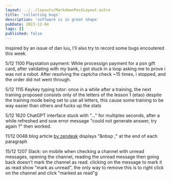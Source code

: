 ```yaml
---
layout: ../../layouts/MarkdownPostLayout.astro
title: 'collecting bugs'
description: 'software is in great shape'
pubDate: 2023-12-04
tags: []
published: false
---
```


Inspired by an issue of dan luu, I'll also try to record some bugs encoutered this week.

5/12  1100
Playstation payment: While processign payment for a psn gift card, after validating with my bank, i got stuck in a loop asking me to prove i was not a robot. After resolving the captcha check ~15 times, i stopped, and the order did not went through.

5/12 1115
Keykey typing tutor:
once in a while after a training, the next training proposed consists only of the letters of the lesson 1 (etao) despite the training mode being set to use all letters, this cause some training to be way easier than others and fucks up the stats

5/12 1620
ChatGPT interface stuck with "..." for multiples seconds, after a while refreshed and sow error message "could not generate answer, try again ?" then worked.

11/12 0048
blog article [by zendesk](https://www.zendesk.fr/blog/ai-customer-service/#georedirect) displays "&nbsp ;" at the end of each paragraph

15/12 1207
Slack: on mobile when checking a channel with unread messages, opening the channel, reading the unread message then going back doesn't mark the channel as read.
clicking on the message to mark it as read show "mark as unread", the only way to remove this is to right click on the channel and click "marked as read"g